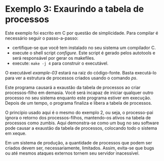 # Exemplo 3: Exaurindo a tabela de processos

Este exemplo foi escrito em C por questão de simplicidade. Para compilar é
necessário seguir o passo-a-passo:

- certifique-se que você tem instalado no seu sistema um compilador C.
- execute o shell script _configure_. Este script é gerado pelos autotools e
  será responsável por gerar os makefiles.
- execute: `make -j 4` para construir o executável.

O executável _example-03_ estará na raiz do código-fonte. Basta executá-lo para
ver a estrutura de processos criados usando o comando _ps_.

Este programa causará a exaustão da tabela de processos ao criar processos-filho
em demasia. Você será incapaz de iniciar qualquer outro processo no seu sistema
enquanto este programa estiver em execução. Depois de um tempo, o programa
finaliza e libera a tabela de processos.

O princípio usado aqui é o mesmo do exemplo 2, ou seja, o processo-pai ignora o
retorno dos processos-filhos, mantendo-os ativos na tabela de processos como
zumbis. Aqui demonstra-se como um bug no seu software pode causar a exaustão da
tabela de processos, colocando todo o sistema em xeque.

Em um sistema de produção, a quantidade de processos que podem ser criados devem
ser, necessariamente, limitados. Assim, evita-se que bugs ou até mesmos ataques
externos tornem seu servidor inacessível.

